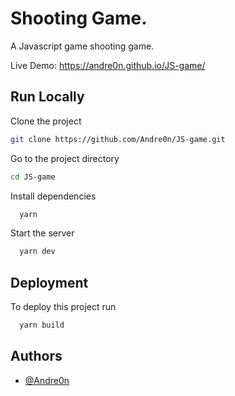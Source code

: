 # Shooting Game.

A Javascript game shooting game. 

Live Demo: https://andre0n.github.io/JS-game/ 

## Run Locally

Clone the project

```bash
git clone https://github.com/Andre0n/JS-game.git
```

Go to the project directory

```bash
cd JS-game
```

Install dependencies

```bash
  yarn
```

Start the server

```bash
  yarn dev
```

## Deployment

To deploy this project run

```bash
  yarn build
```

## Authors

- [@Andre0n](https://www.github.com/Andre0n)

